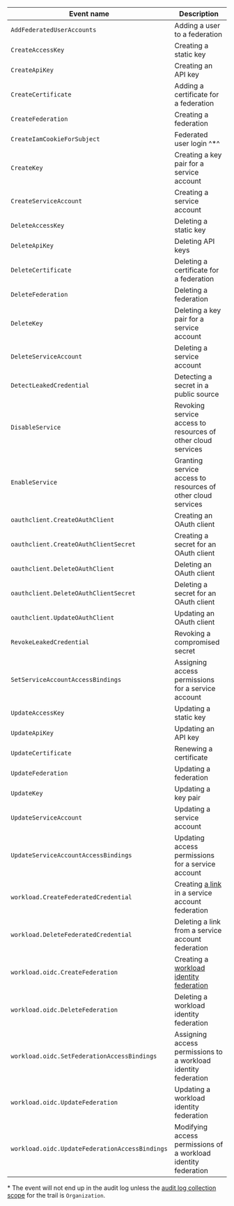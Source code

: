 Event name | Description
--- | ---
`AddFederatedUserAccounts` | Adding a user to a federation
`CreateAccessKey` | Creating a static key
`CreateApiKey` | Creating an API key
`CreateCertificate` | Adding a certificate for a federation
`CreateFederation` | Creating a federation
`CreateIamCookieForSubject` | Federated user login ^*^
`CreateKey` | Creating a key pair for a service account
`CreateServiceAccount` | Creating a service account
`DeleteAccessKey` | Deleting a static key
`DeleteApiKey` | Deleting API keys
`DeleteCertificate` | Deleting a certificate for a federation
`DeleteFederation` | Deleting a federation
`DeleteKey` | Deleting a key pair for a service account
`DeleteServiceAccount` | Deleting a service account
`DetectLeakedCredential` | Detecting a secret in a public source
`DisableService` | Revoking service access to resources of other cloud services
`EnableService` | Granting service access to resources of other cloud services
`oauthclient.CreateOAuthClient` | Creating an OAuth client
`oauthclient.CreateOAuthClientSecret` | Creating a secret for an OAuth client
`oauthclient.DeleteOAuthClient` | Deleting an OAuth client
`oauthclient.DeleteOAuthClientSecret` | Deleting a secret for an OAuth client
`oauthclient.UpdateOAuthClient` | Updating an OAuth client
`RevokeLeakedCredential` | Revoking a compromised secret
`SetServiceAccountAccessBindings` | Assigning access permissions for a service account
`UpdateAccessKey` | Updating a static key
`UpdateApiKey` | Updating an API key
`UpdateCertificate` | Renewing a certificate
`UpdateFederation` | Updating a federation
`UpdateKey` | Updating a key pair
`UpdateServiceAccount` | Updating a service account
`UpdateServiceAccountAccessBindings` | Updating access permissions for a service account
`workload.CreateFederatedCredential` | Creating [a link](../../../iam/concepts/workload-identity.md#federated-credentials) in a service account federation
`workload.DeleteFederatedCredential` | Deleting a link from a service account federation
`workload.oidc.CreateFederation` | Creating a [workload identity federation](../../../iam/concepts/workload-identity.md)
`workload.oidc.DeleteFederation` | Deleting a workload identity federation
`workload.oidc.SetFederationAccessBindings` | Assigning access permissions to a workload identity federation
`workload.oidc.UpdateFederation` | Updating a workload identity federation
`workload.oidc.UpdateFederationAccessBindings` | Modifying access permissions of a workload identity federation

\* The event will not end up in the audit log unless the [audit log collection scope](../../../audit-trails/concepts/trail.md#collecting-area) for the trail is `Organization`.